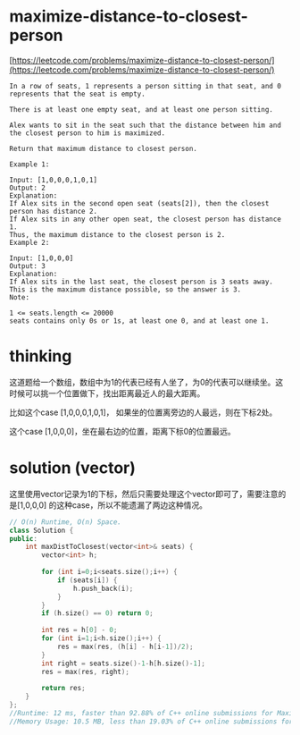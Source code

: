 # maximize-distance-to-closest-person

[https://leetcode.com/problems/maximize-distance-to-closest-person/](https://leetcode.com/problems/maximize-distance-to-closest-person/)

```
In a row of seats, 1 represents a person sitting in that seat, and 0 represents that the seat is empty. 

There is at least one empty seat, and at least one person sitting.

Alex wants to sit in the seat such that the distance between him and the closest person to him is maximized. 

Return that maximum distance to closest person.

Example 1:

Input: [1,0,0,0,1,0,1]
Output: 2
Explanation: 
If Alex sits in the second open seat (seats[2]), then the closest person has distance 2.
If Alex sits in any other open seat, the closest person has distance 1.
Thus, the maximum distance to the closest person is 2.
Example 2:

Input: [1,0,0,0]
Output: 3
Explanation: 
If Alex sits in the last seat, the closest person is 3 seats away.
This is the maximum distance possible, so the answer is 3.
Note:

1 <= seats.length <= 20000
seats contains only 0s or 1s, at least one 0, and at least one 1.
```

# thinking

这道题给一个数组，数组中为1的代表已经有人坐了，为0的代表可以继续坐。这时候可以挑一个位置做下，找出距离最近人的最大距离。

比如这个case  [1,0,0,0,1,0,1]， 如果坐的位置离旁边的人最远，则在下标2处。

这个case [1,0,0,0]，坐在最右边的位置，距离下标0的位置最远。

# solution (vector)

这里使用vector记录为1的下标，然后只需要处理这个vector即可了，需要注意的是[1,0,0,0] 的这种case，所以不能遗漏了两边这种情况。

```c++
// O(n) Runtime, O(n) Space.
class Solution {
public:
    int maxDistToClosest(vector<int>& seats) {
        vector<int> h;
        
        for (int i=0;i<seats.size();i++) {
            if (seats[i]) {
                h.push_back(i);
            }
        }
        if (h.size() == 0) return 0;
        
        int res = h[0] - 0;
        for (int i=1;i<h.size();i++) {
            res = max(res, (h[i] - h[i-1])/2);
        }
        int right = seats.size()-1-h[h.size()-1];
        res = max(res, right);
        
        return res;
    }
};
//Runtime: 12 ms, faster than 92.88% of C++ online submissions for Maximize Distance to Closest Person.
//Memory Usage: 10.5 MB, less than 19.03% of C++ online submissions for Maximize Distance to Closest Person.
```